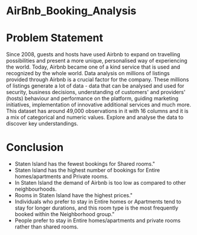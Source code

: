 # AirBnb_Booking_Analysis

# Problem Statement

Since 2008, guests and hosts have used Airbnb to expand on travelling possibilities and present a more unique, personalised way of experiencing the world. Today, Airbnb became one of a kind service that is used and recognized by the whole world. Data analysis on millions of listings provided through Airbnb is a crucial factor for the company. These millions of listings generate a lot of data - data that can be analysed and used for security, business decisions, understanding of customers' and providers' (hosts) behaviour and performance on the platform, guiding marketing initiatives, implementation of innovative additional services and much more. This dataset has around 49,000 observations in it with 16 columns and it is a mix of categorical and numeric values. Explore and analyse the data to discover key understandings.

# Conclusion

- Staten Island has the fewest bookings for Shared rooms."
- Staten Island has the highest number of bookings for Entire homes/apartments and Private rooms.
- In Staten Island the demand of Airbnb is too low as compared to other neighbourhoods.
- Rooms in Staten Island have the highest prices."
- Individuals who prefer to stay in Entire homes or Apartments tend to stay for longer durations, and this room type is the most frequently booked within the Neighborhood group."
- People prefer to stay in Entire homes/apartments and private rooms rather than shared rooms.
